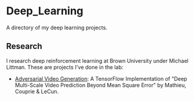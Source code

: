 # Deep_Learning
A directory of my deep learning projects.

## Research
I research deep reinforcement learning at Brown University under Michael Littman. These are projects I've done in the lab:

- [Adversarial Video Generation](https://github.com/dyelax/Adversarial_Video_Generation): A TensorFlow Implementation of "Deep Multi-Scale Video Prediction Beyond Mean Square Error" by Mathieu, Couprie & LeCun.
